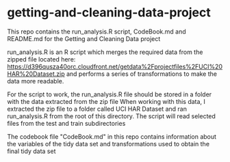 # getting-and-cleaning-data-project
This repo contains the run_analysis.R script, CodeBook.md and README.md for the Getting and Cleaning Data project

run_analysis.R is an R script which merges the required data from the zipped file located here:
https://d396qusza40orc.cloudfront.net/getdata%2Fprojectfiles%2FUCI%20HAR%20Dataset.zip
and performs a series of transformations to make the data more readable.

For the script to work, the run_analysis.R file should be stored in a folder with the data extracted from the zip file
When working with this data, I extracted the zip file to a folder called UCI HAR Dataset and ran run_analysis.R from the root of this
directory.
The script will read selected files from the test and train subdirectories

The codebook file "CodeBook.md" in this repo contains information about the variables of the tidy data set and transformations used to obtain the final tidy data set

